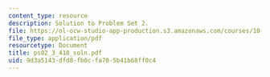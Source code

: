 ```yaml
---
content_type: resource
description: Solution to Problem Set 2.
file: https://ol-ocw-studio-app-production.s3.amazonaws.com/courses/10-40-chemical-engineering-thermodynamics-fall-2003/9d3a5143dfd8fb0cfa705b41b68ff0c4_ps02_3_418_soln.pdf
file_type: application/pdf
resourcetype: Document
title: ps02_3_418_soln.pdf
uid: 9d3a5143-dfd8-fb0c-fa70-5b41b68ff0c4
---
```

